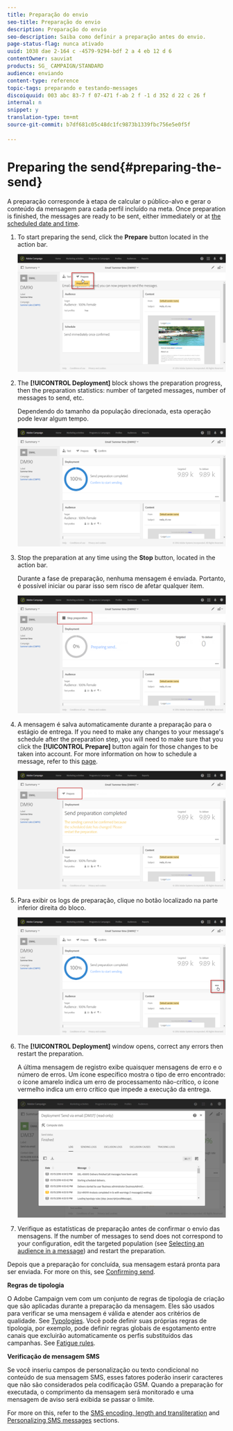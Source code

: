 ```yaml
---
title: Preparação do envio
seo-title: Preparação do envio
description: Preparação do envio
seo-description: Saiba como definir a preparação antes do envio.
page-status-flag: nunca ativado
uuid: 1038 dae 2-164 c -4579-9294-bdf 2 a 4 eb 12 d 6
contentOwner: sauviat
products: SG_ CAMPAIGN/STANDARD
audience: enviando
content-type: reference
topic-tags: preparando e testando-messages
discoiquuid: 003 abc 83-7 f 07-471 f-ab 2 f -1 d 352 d 22 c 26 f
internal: n
snippet: y
translation-type: tm+mt
source-git-commit: b7df681c05c48dc1fc9873b1339fbc756e5e0f5f

---
```



# Preparing the send{#preparing-the-send}

A preparação corresponde à etapa de calcular o público-alvo e gerar o conteúdo da mensagem para cada perfil incluído na meta. Once preparation is finished, the messages are ready to be sent, either immediately or at [the scheduled date and time](../../sending/using/about-scheduling-messages.md).

1. To start preparing the send, click the **Prepare** button located in the action bar.

   ![](assets/preparing_delivery_2.png)

1. The **[!UICONTROL Deployment]** block shows the preparation progress, then the preparation statistics: number of targeted messages, number of messages to send, etc.

   Dependendo do tamanho da população direcionada, esta operação pode levar algum tempo.

   ![](assets/preparing_delivery.png)

1. Stop the preparation at any time using the **Stop** button, located in the action bar.

   Durante a fase de preparação, nenhuma mensagem é enviada. Portanto, é possível iniciar ou parar isso sem risco de afetar qualquer item.

   ![](assets/preparing_delivery_6.png)

1. A mensagem é salva automaticamente durante a preparação para o estágio de entrega. If you need to make any changes to your message's schedule after the preparation step, you will need to make sure that you click the **[!UICONTROL Prepare]** button again for those changes to be taken into account. For more information on how to schedule a message, refer to this [page](../../sending/using/about-scheduling-messages.md).

   ![](assets/preparing_delivery_5.png)

1. Para exibir os logs de preparação, clique no botão localizado na parte inferior direita do bloco.

   ![](assets/preparing_delivery_4.png)

1. The **[!UICONTROL Deployment]** window opens, correct any errors then restart the preparation.

   A última mensagem de registro exibe quaisquer mensagens de erro e o número de erros. Um ícone específico mostra o tipo de erro encontrado: o ícone amarelo indica um erro de processamento não-crítico, o ícone vermelho indica um erro crítico que impede a execução da entrega.

   ![](assets/preparing_delivery_3.png)

1. Verifique as estatísticas de preparação antes de confirmar o envio das mensagens. If the number of messages to send does not correspond to your configuration, edit the targeted population (see [Selecting an audience in a message](../../audiences/using/selecting-an-audience-in-a-message.md)) and restart the preparation.

Depois que a preparação for concluída, sua mensagem estará pronta para ser enviada. For more on this, see [Confirming send](../../sending/using/confirming-the-send.md).

**Regras de tipologia**

O Adobe Campaign vem com um conjunto de regras de tipologia de criação que são aplicadas durante a preparação da mensagem. Eles são usados para verificar se uma mensagem é válida e atender aos critérios de qualidade. See [Typologies](../../administration/using/about-typology-rules.md). Você pode definir suas próprias regras de tipologia, por exemplo, pode definir regras globais de esgotamento entre canais que excluirão automaticamente os perfis substituídos das campanhas. See [Fatigue rules](../../administration/using/fatigue-rules.md).

**Verificação de mensagem SMS**

Se você inseriu campos de personalização ou texto condicional no conteúdo de sua mensagem SMS, esses fatores poderão inserir caracteres que não são considerados pela codificação GSM. Quando a preparação for executada, o comprimento da mensagem será monitorado e uma mensagem de aviso será exibida se passar o limite.

For more on this, refer to the [SMS encoding, length and transliteration](../../administration/using/configuring-sms-channel.md#sms-encoding--length-and-transliteration) and [Personalizing SMS messages](../../channels/using/personalizing-sms-messages.md) sections.

